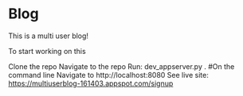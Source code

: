 # Blog
This is a multi user blog!

To start working on this

Clone the repo
Navigate to the repo
Run: dev_appserver.py . #On the command line
Navigate to http://localhost:8080
See live site: https://multiuserblog-161403.appspot.com/signup
